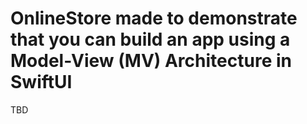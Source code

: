 # OnlineStore made to demonstrate that you can build an app using a Model-View (MV) Architecture in SwiftUI
TBD
